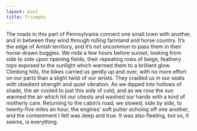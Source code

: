 ```yaml
---
layout: post
title: Triumphs
---
```

The roads in this part of Pennsylvania connect one small town with another, and in between they wind through rolling farmland and horse country. It’s the edge of Amish territory, and it’s not uncommon to pass them in their horse-drawn buggies. We rode a few hours before sunset, looking from side to side upon ripening fields, their repeating rows of beige, feathery tops exposed to the sunlight which warmed them to a brilliant glow. Climbing hills, the bikes carried us gently up and over, with no more effort on our parts than a slight twist of our wrists. They cradled us in our seats with obedient strength and quiet vibration. As we dipped into hollows of shade, the air cooled to just this side of cold, and as we rose the sun warmed the air which hit our chests and washed our hands with a kind of motherly care. Returning to the cabin’s road, we slowed, side by side, to twenty-five miles an hour, the engines’ soft putter echoing off one another, and the contentment I felt was deep and true. It was also fleeting, but so, it seems, is everything. 
